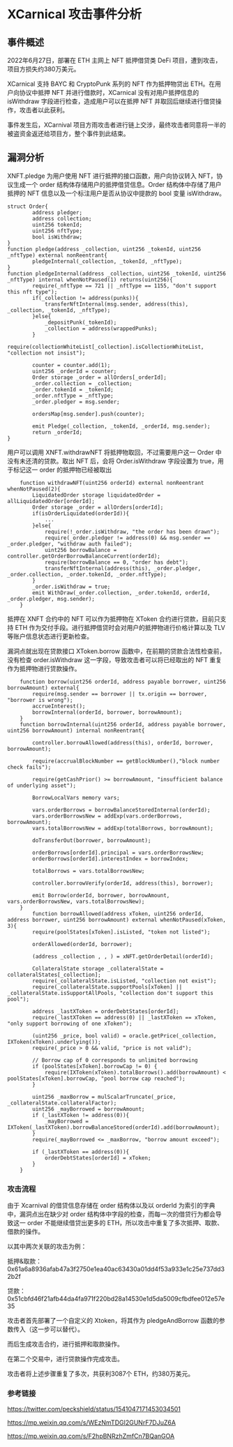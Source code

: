 # XCarnical 攻击事件分析

## 事件概述

2022年6月27日，部署在 ETH 主网上 NFT 抵押借贷类 DeFi 项目，遭到攻击，项目方损失约380万美元。

XCarnical 支持 BAYC 和 CryptoPunk 系列的 NFT 作为抵押物贷出 ETH。在用户向协议中抵押 NFT 并进行借款时，XCarnical 没有对用户抵押信息的 isWithdraw 字段进行检查，造成用户可以在抵押 NFT 并取回后继续进行借贷操作，攻击者以此获利。

事件发生后，XCarnival 项目方雨攻击者进行链上交涉，最终攻击者同意将一半的被盗资金返还给项目方，整个事件到此结束。

## 漏洞分析

XNFT.pledge 为用户使用 NFT 进行抵押的接口函数，用户向协议转入 NFT，协议生成一个 order 结构体存储用户的抵押借贷信息。Order 结构体中存储了用户抵押的 NFT 信息以及一个标注用户是否从协议中提款的 bool 变量 isWithdraw。

 ```
 struct Order{
         address pledger; 
         address collection;
         uint256 tokenId; 
         uint256 nftType;
         bool isWithdraw;
 }
 function pledge(address _collection, uint256 _tokenId, uint256 _nftType) external nonReentrant{
         pledgeInternal(_collection, _tokenId, _nftType);
 }
 function pledgeInternal(address _collection, uint256 _tokenId, uint256 _nftType) internal whenNotPaused(1) returns(uint256){
         require(_nftType == 721 || _nftType == 1155, "don't support this nft type");
         if(_collection != address(punks)){
             transferNftInternal(msg.sender, address(this), _collection, _tokenId, _nftType);
         }else{
             _depositPunk(_tokenId);
             _collection = address(wrappedPunks);
         }
         require(collectionWhiteList[_collection].isCollectionWhiteList, "collection not insist");
 
         counter = counter.add(1);
         uint256 _orderId = counter;
         Order storage _order = allOrders[_orderId];
         _order.collection = _collection;
         _order.tokenId = _tokenId;
         _order.nftType = _nftType;
         _order.pledger = msg.sender;
 
         ordersMap[msg.sender].push(counter);
 
         emit Pledge(_collection, _tokenId, _orderId, msg.sender);
         return _orderId;
 }
 ```

用户可以调用 XNFT.withdrawNFT 将抵押物取回，不过需要用户这一 Order 中没有未还清的贷款。取出 NFT 后，会将 Order.isWithdraw 字段设置为 true，用于标记这一 order 的抵押物已经被取出

```
    function withdrawNFT(uint256 orderId) external nonReentrant whenNotPaused(2){
        LiquidatedOrder storage liquidatedOrder = allLiquidatedOrder[orderId];
        Order storage _order = allOrders[orderId];
        if(isOrderLiquidated(orderId)){
            ...
        }else{
            require(!_order.isWithdraw, "the order has been drawn");
            require(_order.pledger != address(0) && msg.sender == _order.pledger, "withdraw auth failed");
            uint256 borrowBalance = controller.getOrderBorrowBalanceCurrent(orderId);
            require(borrowBalance == 0, "order has debt");
            transferNftInternal(address(this), _order.pledger, _order.collection, _order.tokenId, _order.nftType);
        }
        _order.isWithdraw = true;
        emit WithDraw(_order.collection, _order.tokenId, orderId, _order.pledger, msg.sender);
    }
```

抵押在 XNFT 合约中的 NFT 可以作为抵押物在 XToken 合约进行贷款，目前只支持 ETH 作为交付手段。进行抵押借贷时会对用户的抵押物进行价格计算以及 TLV 等账户信息状态进行更新检查。

漏洞点就出现在贷款接口 XToken.borrow 函数中，在前期的贷款合法性检查前，没有检查 order.isWithdraw 这一字段，导致攻击者可以将已经取出的 NFT 重复作为抵押物进行贷款操作。

```
    function borrow(uint256 orderId, address payable borrower, uint256 borrowAmount) external{
        require(msg.sender == borrower || tx.origin == borrower, "borrower is wrong");
        accrueInterest();
        borrowInternal(orderId, borrower, borrowAmount);
    }
    function borrowInternal(uint256 orderId, address payable borrower, uint256 borrowAmount) internal nonReentrant{
        
        controller.borrowAllowed(address(this), orderId, borrower, borrowAmount);

        require(accrualBlockNumber == getBlockNumber(),"block number check fails");
        
        require(getCashPrior() >= borrowAmount, "insufficient balance of underlying asset");

        BorrowLocalVars memory vars;

        vars.orderBorrows = borrowBalanceStoredInternal(orderId);
        vars.orderBorrowsNew = addExp(vars.orderBorrows, borrowAmount);
        vars.totalBorrowsNew = addExp(totalBorrows, borrowAmount);
        
        doTransferOut(borrower, borrowAmount);

        orderBorrows[orderId].principal = vars.orderBorrowsNew;
        orderBorrows[orderId].interestIndex = borrowIndex;

        totalBorrows = vars.totalBorrowsNew;

        controller.borrowVerify(orderId, address(this), borrower);

        emit Borrow(orderId, borrower, borrowAmount, vars.orderBorrowsNew, vars.totalBorrowsNew);
    }
        function borrowAllowed(address xToken, uint256 orderId, address borrower, uint256 borrowAmount) external whenNotPaused(xToken, 3){
        require(poolStates[xToken].isListed, "token not listed");

        orderAllowed(orderId, borrower);

        (address _collection , , ) = xNFT.getOrderDetail(orderId);

        CollateralState storage _collateralState = collateralStates[_collection];
        require(_collateralState.isListed, "collection not exist");
        require(_collateralState.supportPools[xToken] || _collateralState.isSupportAllPools, "collection don't support this pool");

        address _lastXToken = orderDebtStates[orderId];
        require(_lastXToken == address(0) || _lastXToken == xToken, "only support borrowing of one xToken");

        (uint256 _price, bool valid) = oracle.getPrice(_collection, IXToken(xToken).underlying());
        require(_price > 0 && valid, "price is not valid");

        // Borrow cap of 0 corresponds to unlimited borrowing
        if (poolStates[xToken].borrowCap != 0) {
            require(IXToken(xToken).totalBorrows().add(borrowAmount) < poolStates[xToken].borrowCap, "pool borrow cap reached");
        }

        uint256 _maxBorrow = mulScalarTruncate(_price, _collateralState.collateralFactor);
        uint256 _mayBorrowed = borrowAmount;
        if (_lastXToken != address(0)){
            _mayBorrowed = IXToken(_lastXToken).borrowBalanceStored(orderId).add(borrowAmount);  
        }
        require(_mayBorrowed <= _maxBorrow, "borrow amount exceed");

        if (_lastXToken == address(0)){
            orderDebtStates[orderId] = xToken;
        }
    }
```

### 攻击流程

由于 Xcarnival 的借贷信息存储在 order 结构体以及以 orderId 为索引的字典中，漏洞点出在缺少对 order 结构体中字段的检查，而每一次的借贷行为都会导致这一 order 不能继续借贷出更多的 ETH，所以攻击中重复了多次抵押、取款、借款的操作。

以其中两次关联的攻击为例：

抵押&取款：0x61a6a8936afab47a3f2750e1ea40ac63430a01dd4f53a933e1c25e737dd32b2f

贷款：0x51cbfd46f21afb44da4fa971f220bd28a14530e1d5da5009cfbdfee012e57e35

攻击者首先部署了一个自定义的 Xtoken，将其作为 pledgeAndBorrow 函数的参数传入（这一步可以替代）。

而后生成攻击合约，进行抵押和取款操作。

在第二个交易中，进行贷款操作完成攻击。

攻击者将上述步骤重复了多次，共获利3087个 ETH，约380万美元。

### 参考链接

https://twitter.com/peckshield/status/1541047171453034501

https://mp.weixin.qq.com/s/WEzNmTDGI2GUNrF7DJuZ6A

https://mp.weixin.qq.com/s/F2hpBNRzhZmfCn7BQanGOA
